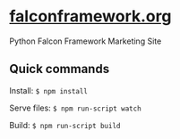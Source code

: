 # [falconframework.org](http://falconframework.org)

Python Falcon Framework Marketing Site

## Quick commands

Install: `$ npm install`

Serve files: `$ npm run-script watch`

Build: `$ npm run-script build`
